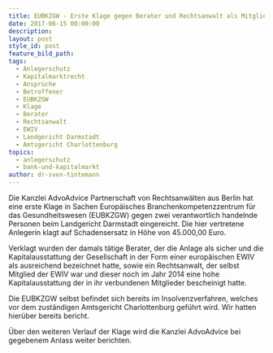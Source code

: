 ```yaml
---
title: EUBKZGW - Erste Klage gegen Berater und Rechtsanwalt als Mitglied der EWIV eingereicht
date: 2017-06-15 00:00:00
description:
layout: post
style_id: post
feature_bild_path:
tags:
  - Anlegerschutz
  - Kapitalmarktrecht
  - Ansprüche
  - Betroffener
  - EUBKZGW
  - Klage
  - Berater
  - Rechtsanwalt
  - EWIV
  - Landgericht Darmstadt
  - Amtsgericht Charlottenburg
topics:
  - anlegerschutz
  - bank-und-kapitalmarkt
author: dr-sven-tintemann
---
```



Die Kanzlei AdvoAdvice Partnerschaft von Rechtsanwälten aus Berlin hat eine erste Klage in Sachen Europäisches Branchenkompetenzzentrum für das Gesundheitswesen (EUBKZGW) gegen zwei verantwortlich handelnde Personen beim Landgericht Darmstadt eingereicht. Die hier vertretene Anlegerin klagt auf Schadensersatz in Höhe von 45.000,00 Euro.

Verklagt wurden der damals tätige Berater, der die Anlage als sicher und die Kapitalausstattung der Gesellschaft in der Form einer europäischen EWIV als ausreichend bezeichnet hatte, sowie ein Rechtsanwalt, der selbst Mitglied der EWIV war und dieser noch im Jahr 2014 eine hohe Kapitalausstattung der in ihr verbundenen Mitglieder bescheinigt hatte.

Die EUBKZGW selbst befindet sich bereits im Insolvenzverfahren, welches vor dem zuständigen Amtsgericht Charlottenburg geführt wird. Wir hatten hierüber bereits bericht.

Über den weiteren Verlauf der Klage wird die Kanzlei AdvoAdvice bei gegebenem Anlass weiter berichten.